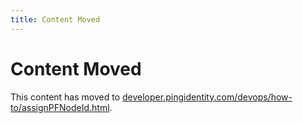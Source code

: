 ```yaml
---
title: Content Moved
---
```

# Content Moved

This content has moved to [developer.pingidentity.com/devops/how-to/assignPFNodeId.html](https://developer.pingidentity.com/devops/how-to/assignPFNodeId.html).
